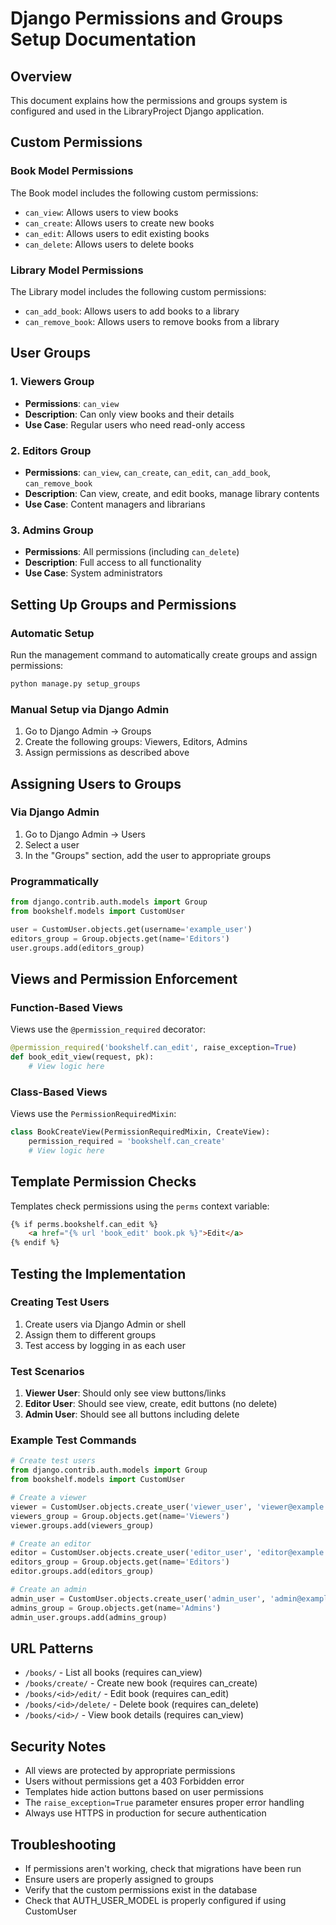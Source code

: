 # Django Permissions and Groups Setup Documentation

## Overview
This document explains how the permissions and groups system is configured and used in the LibraryProject Django application.

## Custom Permissions

### Book Model Permissions
The Book model includes the following custom permissions:
- `can_view`: Allows users to view books
- `can_create`: Allows users to create new books
- `can_edit`: Allows users to edit existing books
- `can_delete`: Allows users to delete books

### Library Model Permissions
The Library model includes the following custom permissions:
- `can_add_book`: Allows users to add books to a library
- `can_remove_book`: Allows users to remove books from a library

## User Groups

### 1. Viewers Group
- **Permissions**: `can_view`
- **Description**: Can only view books and their details
- **Use Case**: Regular users who need read-only access

### 2. Editors Group
- **Permissions**: `can_view`, `can_create`, `can_edit`, `can_add_book`, `can_remove_book`
- **Description**: Can view, create, and edit books, manage library contents
- **Use Case**: Content managers and librarians

### 3. Admins Group
- **Permissions**: All permissions (including `can_delete`)
- **Description**: Full access to all functionality
- **Use Case**: System administrators

## Setting Up Groups and Permissions

### Automatic Setup
Run the management command to automatically create groups and assign permissions:
```bash
python manage.py setup_groups
```

### Manual Setup via Django Admin
1. Go to Django Admin → Groups
2. Create the following groups: Viewers, Editors, Admins
3. Assign permissions as described above

## Assigning Users to Groups

### Via Django Admin
1. Go to Django Admin → Users
2. Select a user
3. In the "Groups" section, add the user to appropriate groups

### Programmatically
```python
from django.contrib.auth.models import Group
from bookshelf.models import CustomUser

user = CustomUser.objects.get(username='example_user')
editors_group = Group.objects.get(name='Editors')
user.groups.add(editors_group)
```

## Views and Permission Enforcement

### Function-Based Views
Views use the `@permission_required` decorator:
```python
@permission_required('bookshelf.can_edit', raise_exception=True)
def book_edit_view(request, pk):
    # View logic here
```

### Class-Based Views
Views use the `PermissionRequiredMixin`:
```python
class BookCreateView(PermissionRequiredMixin, CreateView):
    permission_required = 'bookshelf.can_create'
    # View logic here
```

## Template Permission Checks

Templates check permissions using the `perms` context variable:
```html
{% if perms.bookshelf.can_edit %}
    <a href="{% url 'book_edit' book.pk %}">Edit</a>
{% endif %}
```

## Testing the Implementation

### Creating Test Users
1. Create users via Django Admin or shell
2. Assign them to different groups
3. Test access by logging in as each user

### Test Scenarios
1. **Viewer User**: Should only see view buttons/links
2. **Editor User**: Should see view, create, edit buttons (no delete)
3. **Admin User**: Should see all buttons including delete

### Example Test Commands
```python
# Create test users
from django.contrib.auth.models import Group
from bookshelf.models import CustomUser

# Create a viewer
viewer = CustomUser.objects.create_user('viewer_user', 'viewer@example.com', 'password')
viewers_group = Group.objects.get(name='Viewers')
viewer.groups.add(viewers_group)

# Create an editor
editor = CustomUser.objects.create_user('editor_user', 'editor@example.com', 'password')
editors_group = Group.objects.get(name='Editors')
editor.groups.add(editors_group)

# Create an admin
admin_user = CustomUser.objects.create_user('admin_user', 'admin@example.com', 'password')
admins_group = Group.objects.get(name='Admins')
admin_user.groups.add(admins_group)
```

## URL Patterns
- `/books/` - List all books (requires can_view)
- `/books/create/` - Create new book (requires can_create)
- `/books/<id>/edit/` - Edit book (requires can_edit)
- `/books/<id>/delete/` - Delete book (requires can_delete)
- `/books/<id>/` - View book details (requires can_view)

## Security Notes
- All views are protected by appropriate permissions
- Users without permissions get a 403 Forbidden error
- Templates hide action buttons based on user permissions
- The `raise_exception=True` parameter ensures proper error handling
- Always use HTTPS in production for secure authentication

## Troubleshooting
- If permissions aren't working, check that migrations have been run
- Ensure users are properly assigned to groups
- Verify that the custom permissions exist in the database
- Check that AUTH_USER_MODEL is properly configured if using CustomUser
